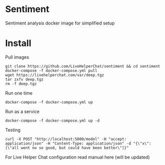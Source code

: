 # Sentiment
Sentiment analysis docker image for simplified setup

# Install

Pull images

```shell
git clone https://github.com/LiveHelperChat/sentiment && cd sentiment
docker-compose -f docker-compose.yml pull
wget https://livehelperchat.com/var/deep.tgz
tar zxfv deep.tgz
rm -f deep.tgz
```

Run one time

```
docker-compose -f docker-compose.yml up
```

Run as a service

```
docker-compose -f docker-compose.yml up -d
```

Testing

```
curl -X POST "http://localhost:5000/model" -H "accept: application/json" -H "Content-Type: application/json" -d "{\"x\":[\"all went no so good, but could have been better\"]}"
```

For Live Helper Chat configuration read manual here (will be updated)